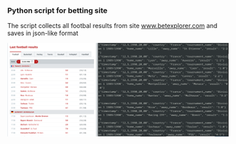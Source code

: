 ### Python script for betting site

The script collects all footbal results from site www.betexplorer.com and saves in json-like format






![Betexplorer](https://github.com/aabdy/scraping/blob/b1e2ff4bd4b6a3a6a05b3f6de0b60f5bc7a559ca/betting%20site/Betexplorer_img.png)
